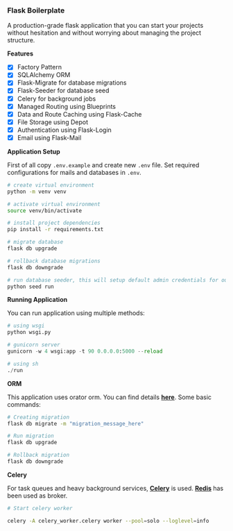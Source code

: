 ### Flask Boilerplate

A production-grade flask application that you can start your projects without hesitation and without worrying about managing the project structure.


**Features**
- [x] Factory Pattern
- [x] SQLAlchemy ORM
- [x] Flask-Migrate for database migrations
- [x] Flask-Seeder for database seed
- [x] Celery for background jobs
- [x] Managed Routing using Blueprints
- [x] Data and Route Caching using Flask-Cache
- [x] File Storage using Depot
- [x] Authentication using Flask-Login
- [x] Email using Flask-Mail

**Application Setup**

First of all copy `.env.example` and create new `.env` file. Set required configurations for mails and databases in `.env`.

```sh
# create virtual environment
python -m venv venv

# activate virtual environment
source venv/bin/activate

# install project dependencies
pip install -r requirements.txt

# migrate database
flask db upgrade

# rollback database migrations
flask db downgrade

# run database seeder, this will setup default admin credentials for our backend
python seed run
```

**Running Application**

You can run application using multiple methods:

```python
# using wsgi
python wsgi.py

# gunicorn server
gunicorn -w 4 wsgi:app -t 90 0.0.0.0:5000 --reload

# using sh
./run
```

**ORM**

This application uses orator orm. You can find details **[here](https://orator-orm.com/)**. Some basic commands:

```sh
# Creating migration
flask db migrate -m "migration_message_here"

# Run migration
flask db upgrade

# Rollback migration
flask db downgrade
```

**Celery**

For task queues and heavy background services, **[Celery](https://docs.celeryproject.org/en/stable/getting-started/introduction.html)** is used. **[Redis](https://redis.io/)** has been used as broker.

```sh
# Start celery worker

celery -A celery_worker.celery worker --pool=solo --loglevel=info
```